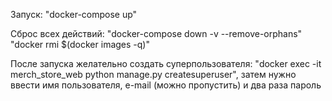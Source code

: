 Запуск:
"docker-compose up"

Сброс всех действий:
"docker-compose down -v --remove-orphans"
"docker rmi $(docker images -q)"

После запуска желательно создать суперпользователя:
"docker exec -it merch_store_web python manage.py createsuperuser",
затем нужно ввести имя пользователя, e-mail (можно пропустить) и два раза пароль
